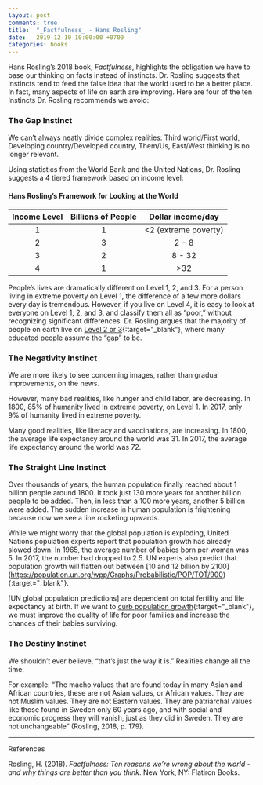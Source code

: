 ```yaml
---
layout: post
comments: true
title:  "_Factfulness_ - Hans Rosling"
date:   2019-12-10 10:00:00 +0700
categories: books
---
```


Hans Rosling’s 2018 book, _Factfulness_,
highlights the obligation we have to base our thinking on facts instead of
instincts. Dr. Rosling suggests that instincts tend to feed the false idea that the world used to be
a better place. In fact, many
aspects of life on earth are improving. Here are four of the ten Instincts Dr. Rosling recommends we avoid:

### The Gap Instinct

We can’t always neatly divide complex realities: Third world/First world, Developing country/Developed country, Them/Us, East/West thinking is no longer relevant.

Using statistics from the World Bank and the United Nations, Dr. Rosling suggests a 4 tiered framework based on income level:

#### Hans Rosling’s Framework for Looking at the World

| Income Level | Billions of People | Dollar income/day |
|:---:|:---:|:---:|
| 1 | 1 | <2 (extreme poverty) |
| 2 | 3 | 2 - 8 |
| 3 | 2 | 8 - 32 |
| 4 | 1 | >32 |

People’s lives are dramatically different on Level 1, 2, and 3. For a person living in extreme poverty on Level 1, the difference of a few more dollars every day is tremendous. However, if you live on Level 4, it is easy to look at everyone on Level 1, 2, and 3, and classify them all as “poor,” without recognizing significant differences. Dr. Rosling argues that the majority of people on earth live on [Level 2 or 3](https://www.gapminder.org/answers/how-many-are-rich-and-how-many-are-poor/){:target="_blank"}, where many educated people assume the “gap” to be.

### The Negativity Instinct

We are more likely to see concerning images, rather than gradual improvements, on the news.

However, many bad realities, like hunger and child labor, are decreasing. In 1800, 85% of humanity lived in extreme poverty, on Level 1. In 2017, only 9% of humanity lived in extreme poverty.

Many good realities, like literacy and vaccinations, are increasing. In 1800, the average life expectancy around the world was 31. In 2017, the average life expectancy around the world was 72.

### The Straight Line Instinct

Over thousands of years, the human population finally reached about 1 billion people around 1800. It took just 130 more years for another billion people to be added. Then, in less than a 100 more years, another 5 billion were added. The sudden increase in human population is frightening because now we see a line rocketing upwards.

While we might worry that the global population is exploding, United Nations population experts report that population growth has already slowed down. In 1965, the average number of babies born per woman was 5. In 2017, the number had dropped to 2.5. UN experts also predict that population growth will flatten out between [10 and 12 billion by 2100] (https://population.un.org/wpp/Graphs/Probabilistic/POP/TOT/900){:target="_blank"}.

[UN global population predictions] are dependent on total fertility and life expectancy at birth. If we want to [curb population growth](https://www.gapminder.org/answers/will-saving-poor-children-lead-to-overpopulation/){:target="_blank"}, we must improve the quality of life for poor families and increase the chances of their babies surviving.

### The Destiny Instinct

We shouldn’t ever believe, “that’s just the way it is.” Realities change all the time.

For example: “The macho values that are found today in many Asian and African countries, these are not Asian values, or African values. They are not Muslim values. They are not Eastern values. They are patriarchal values like those found in Sweden only 60 years ago, and with social and economic progress they will vanish, just as they did in Sweden. They are not unchangeable” (Rosling, 2018, p. 179).

---
References

Rosling, H. (2018). _Factfulness: Ten reasons we’re wrong about the world - and why things are better than you think_. New York, NY: Flatiron Books.
